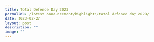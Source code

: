 ```yaml
---
title: Total Defence Day 2023
permalink: /latest-announcement/highlights/total-defence-day-2023/
date: 2023-02-27
layout: post
description: ""
image: ""
---
```

